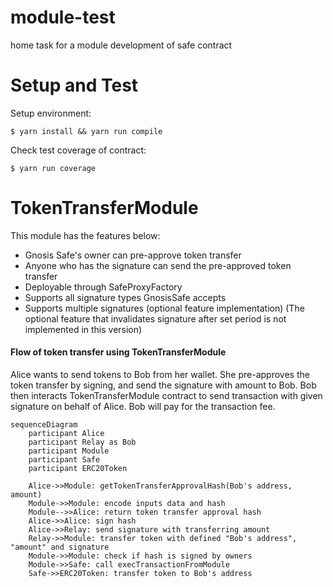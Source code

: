 # module-test
home task for a module development of safe contract

# Setup and Test
Setup environment:
```
$ yarn install && yarn run compile
```
Check test coverage of contract:
```
$ yarn run coverage
```

# TokenTransferModule
This module has the features below:
- Gnosis Safe's owner can pre-approve token transfer
- Anyone who has the signature can send the pre-approved token transfer
- Deployable through SafeProxyFactory
- Supports all signature types GnosisSafe accepts
- Supports multiple signatures (optional feature implementation)
(The optional feature that invalidates signature after set period is not implemented in this version)

#### Flow of token transfer using TokenTransferModule
Alice wants to send tokens to Bob from her wallet. She pre-approves the token transfer by signing, and send the signature with amount to Bob. Bob then interacts TokenTransferModule contract to send transaction with given signature on behalf of Alice. Bob will pay for the transaction fee.

```mermaid
sequenceDiagram
    participant Alice
    participant Relay as Bob
    participant Module
    participant Safe
    participant ERC20Token

    Alice->>Module: getTokenTransferApprovalHash(Bob's address, amount)
    Module->>Module: encode inputs data and hash
    Module-->>Alice: return token transfer approval hash
    Alice->>Alice: sign hash
    Alice->>Relay: send signature with transferring amount
    Relay->>Module: transfer token with defined "Bob's address", "amount" and signature
    Module->>Module: check if hash is signed by owners
    Module->>Safe: call execTransactionFromModule
    Safe->>ERC20Token: transfer token to Bob's address

```
